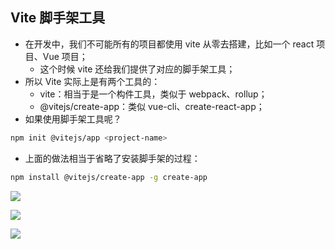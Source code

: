 
## Vite 脚手架工具

- 在开发中，我们不可能所有的项目都使用 vite 从零去搭建，比如一个 react 项目、Vue 项目；
  - 这个时候 vite 还给我们提供了对应的脚手架工具；
- 所以 Vite 实际上是有两个工具的：
  - vite：相当于是一个构件工具，类似于 webpack、rollup；
  - @vitejs/create-app：类似 vue-cli、create-react-app；
- 如果使用脚手架工具呢？

```sh
npm init @vitejs/app <project-name>
```

- 上面的做法相当于省略了安装脚手架的过程：

```sh
npm install @vitejs/create-app -g create-app
```

![](/pack/vite/12.png)

![](/pack/vite/13.png)

![](/pack/vite/14.png)

